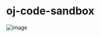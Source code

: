# oj-code-sandbox
![image](https://github.com/Asce90237/oj-code-sandbox/assets/118033421/35755d51-3fe5-4cb1-835d-5307b8a04ca5)
